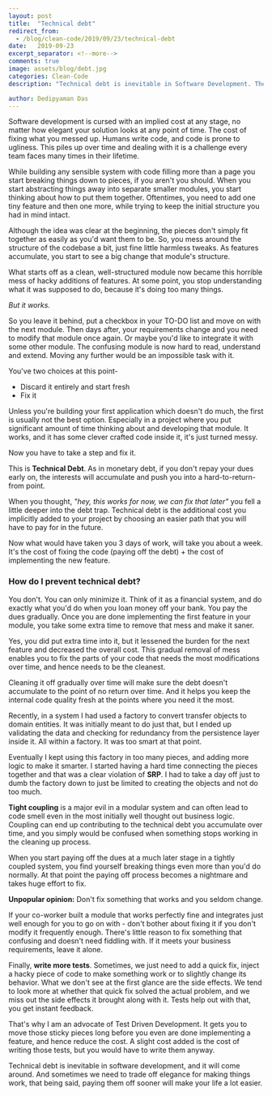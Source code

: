 ```yaml
---
layout: post
title:  "Technical debt"
redirect_from: 
  - /blog/clean-code/2019/09/23/technical-debt
date:   2019-09-23
excerpt_separator: <!--more-->
comments: true
image: assets/blog/debt.jpg
categories: Clean-Code
description: "Technical debt is inevitable in Software Development. The debt piles up over time to send you into a non-scalable hell of code smell. How do we minimize them?"

author: Dedipyaman Das
---
```


Software development is cursed with an implied cost at any stage, no matter how elegant your solution looks at any point of time. The cost of fixing what you messed up. Humans write code, and code is prone to ugliness. This piles up over time and dealing with it is a challenge every team faces many times in their lifetime.
<!--more-->

While building any sensible system with code filling more than a page you start breaking things down to pieces, if you aren't you should. When you start abstracting things away into separate smaller modules, you start thinking about how to put them together. Oftentimes, you need to add one tiny feature and then one more, while trying to keep the initial structure you had in mind intact.

Although the idea was clear at the beginning, the pieces don't simply fit together as easily as you'd want them to be. So, you mess around the structure of the codebase a bit, just fine little harmless tweaks. As features accumulate, you start to see a big change that module's structure.

What starts off as a clean, well-structured module now became this horrible mess of hacky additions of features. At some point, you stop understanding what it was supposed to do, because it's doing too many things.

_But it works._

So you leave it behind, put a checkbox in your TO-DO list and move on with the next module. Then days after, your requirements change and you need to modify that module once again. Or maybe you'd like to integrate it with some other module. The confusing module is now hard to read, understand and extend. Moving any further would be an impossible task with it.

You've two choices at this point- 
- Discard it entirely and start fresh
- Fix it

Unless you're building your first application which doesn't do much, the first is usually not the best option. Especially in a project where you put significant amount of time thinking about and developing that module. It works, and it has some clever crafted code inside it, it's just turned messy.

Now you have to take a step and fix it.

This is **Technical Debt**. As in monetary debt, if you don't repay your dues early on, the interests will accumulate and push you into a hard-to-return-from point.

When you thought, _"hey, this works for now, we can fix that later"_ you fell a little deeper into the debt trap. Technical debt is the additional cost you implicitly added to your project by choosing an easier path that you will have to pay for in the future.

Now what would have taken you 3 days of work, will take you about a week. It's the cost of fixing the code (paying off the debt) + the cost of implementing the new feature.

### How do I prevent technical debt?

You don't. You can only minimize it. Think of it as a financial system, and do exactly what you'd do when you loan money off your bank. You pay the dues gradually. Once you are done implementing the first feature in your module, you take some extra time to remove that mess and make it saner.

Yes, you did put extra time into it, but it lessened the burden for the next feature and decreased the overall cost. This gradual removal of mess enables you to fix the parts of your code that needs the most modifications over time, and hence needs to be the cleanest.

Cleaning it off gradually over time will make sure the debt doesn't accumulate to the point of no return over time. And it helps you keep the internal code quality fresh at the points where you need it the most.

Recently, in a system I had used a factory to convert transfer objects to domain entities. It was initially meant to do just that, but I ended up validating the data and checking for redundancy from the persistence layer inside it. All within a factory. It was too smart at that point.

Eventually I kept using this factory in too many pieces, and adding more logic to make it smarter. I started having a hard time connecting the pieces together and that was a clear violation of **SRP**. I had to take a day off just to dumb the factory down to just be limited to creating the objects and not do too much.

**Tight coupling** is a major evil in a modular system and can often lead to code smell even in the most initially well thought out business logic. Coupling can end up contributing to the technical debt you accumulate over time, and you simply would be confused when something stops working in the cleaning up process.

When you start paying off the dues at a much later stage in a tightly coupled system, you find yourself breaking things even more than you'd do normally. At that point the paying off process becomes a nightmare and takes huge effort to fix.

**Unpopular opinion:** Don't fix something that works and you seldom change.

If your co-worker built a module that works perfectly fine and integrates just well enough for you to go on with - don't bother about fixing it if you don't modify it frequently enough. There's little reason to fix something that confusing and doesn't need fiddling with. If it meets your business requirements, leave it alone.

Finally, **write more tests**. Sometimes, we just need to add a quick fix, inject a hacky piece of code to make something work or to slightly change its behavior. What we don't see at the first glance are the side effects. We tend to look more at whether that quick fix solved the actual problem, and we miss out the side effects it brought along with it. Tests help out with that, you get instant feedback.

That's why I am an advocate of Test Driven Development. It gets you to move those sticky pieces long before you even are done implementing a feature, and hence reduce the cost. A slight cost added is the cost of writing those tests, but you would have to write them anyway.

Technical debt is inevitable in software development, and it will come around. And sometimes we need to trade off elegance for making things work, that being said, paying them off sooner will make your life a lot easier.